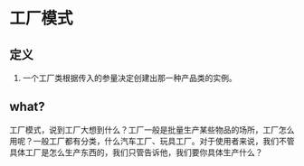 # 工厂模式
## 定义
1. 一个工厂类根据传入的参量决定创建出那一种产品类的实例。
## what?
<p>工厂模式，说到工厂大想到什么？工厂一般是批量生产某些物品的场所，工厂怎么用呢？一般工厂都有分类，什么汽车工厂、玩具工厂。对于使用者来说，我们不管具体工厂是怎么生产东西的，我们只管告诉他，我们要你具体生产什么？